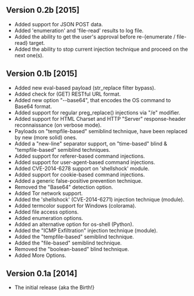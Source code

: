 ## Version 0.2b [2015]
* Added support for JSON POST data.
* Added 'enumeration' and 'file-read' results to log file.
* Added the ability to get the user's approval before re-{enumerate / file-read} target.
* Added the ability to stop current injection technique and proceed on the next one(s).

## Version 0.1b [2015]
* Added new eval-based payload (str_replace filter bypass).
* Added check for (GET) RESTful URL format.
* Added new option "--base64", that encodes the OS command to Base64 format. 
* Added support for regular preg_replace() injections via "/e" modifier.
* Added support for HTML Charset and HTTP "Server" response-header reconnaissance (on verbose mode).
* Payloads on "tempfile-based" semiblind technique, have been replaced by new (more solid) ones.
* Added a "new-line" separator support, on "time-based" blind & "tempfile-based" semiblind techniques.
* Added support for referer-based command injections.
* Added support for user-agent-based command injections.
* Added CVE-2014-6278 support on 'shellshock' module.
* Added support for cookie-based command injections.
* Added a generic false-positive prevention technique.
* Removed the "Base64" detection option.
* Added Tor network support.
* Added the 'shellshock' (CVE-2014-6271) injection technique (module).
* Added termcolor support for Windows (colorama).
* Added file access options.
* Added enumeration options.
* Added an alternative option for os-shell (Python).
* Added the "ICMP Exfiltration" injection technique (module). 
* Added the "tempfile-based" semiblind technique.
* Added the "file-based" semiblind technique.
* Removed the "boolean-based" blind technique.
* Added More Options.

## Version 0.1a [2014]
* The initial release {aka the Birth!}
